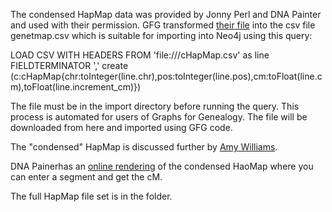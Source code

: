 The condensed HapMap data was provided by Jonny Perl and DNA Painter and used with their permission. GFG transformed <a href="https://github.com/dnapainter/apis?fbclid=IwAR0tTmkifa0uK-gFJeDdjpc0GNmlIbVlgoYu6a3oOUfM-nINORjKQZ1WjvU" target="new">their file</a> into the csv file genetmap.csv which is suitable for importing into Neo4j using this query: 

LOAD CSV WITH HEADERS FROM 'file:///cHapMap.csv' as line FIELDTERMINATOR ',' create (c:cHapMap{chr:toInteger(line.chr),pos:toInteger(line.pos),cm:toFloat(line.cm),toFloat(line.increment_cm)})

The file must be in the import directory before running the query. This process is automated for users of Graphs for Genealogy. The file will be downloaded from here and imported using GFG code.

The "condensed" HapMap is discussed further by <a href="https://hapi-dna.org/2020/11/minimal-viable-genetic-maps/?fbclid=IwAR3alJcth1Kpcn5WL8Cl_c-49jloJPSbyOb4TQw2PRvwNhjO-gRaTu_zx34" target="new">Amy Williams</a>.

DNA Painerhas an <a href="https://dnapainter.com/tools/cme?fbclid=IwAR26BX1h9pnXFuXE8qWGaUlGeOB0xqTOOB14GvS6Q2vuRzFuOFr5h-u4mgs" target="new">online rendering</a> of the condensed HaoMap where you can enter a segment and get the cM.

The full HapMap file set is in the folder.
